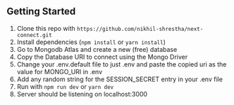 ## Getting Started

1. Clone this repo with `https://github.com/nikhil-shrestha/next-connect.git`
2. Install dependencies (`npm install` or `yarn install`)
3. Go to Mongodb Atlas and create a new (free) database
4. Copy the Database URI to connect using the Mongo Driver
5. Change your .env.default file to just .env and paste the copied uri as the value for MONGO_URI in .env
6. Add any random string for the SESSION_SECRET entry in your .env file
7. Run with `npm run dev` or `yarn dev`
8. Server should be listening on localhost:3000
